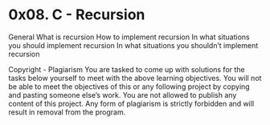 # 0x08. C - Recursion


General
What is recursion
How to implement recursion
In what situations you should implement recursion
In what situations you shouldn’t implement recursion


Copyright - Plagiarism
You are tasked to come up with solutions for the tasks below yourself to meet with the above learning objectives.
You will not be able to meet the objectives of this or any following project by copying and pasting someone else’s work.
You are not allowed to publish any content of this project.
Any form of plagiarism is strictly forbidden and will result in removal from the program.
